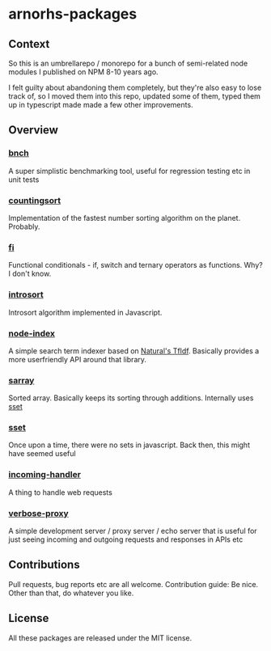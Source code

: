# arnorhs-packages

## Context

So this is an umbrellarepo / monorepo for a bunch of semi-related node modules I published
on NPM 8-10 years ago.

I felt guilty about abandoning them completely, but they're also easy to lose track of, so I
moved them into this repo, updated some of them, typed them up in typescript made made a few
other improvements.

## Overview

### [bnch](/pkg/bnch/)

A super simplistic benchmarking tool, useful for regression testing etc in unit tests

### [countingsort](/pkg/countingsort)

Implementation of the fastest number sorting algorithm on the planet. Probably.

### [fi](/pkg/fi)

Functional conditionals - if, switch and ternary operators as functions. Why? I don't know.

### [introsort](/pkg/introsort)

Introsort algorithm implemented in Javascript.

### [node-index](/pkg/node-index)

A simple search term indexer based on [Natural's TfIdf](http://naturalnode.github.io/natural/tfidf.html). Basically
provides a more userfriendly API around that library.

### [sarray](/pkg/sarray)

Sorted array. Basically keeps its sorting through additions. Internally uses [sset](/pkg/sset)

### [sset](/pkg/sset)

Once upon a time, there were no sets in javascript. Back then, this might have seemed useful

### [incoming-handler](/pkg/incoming-handler)

A thing to handle web requests

### [verbose-proxy](/pkg/verbose-proxy)

A simple development server / proxy server / echo server that is useful for just seeing incoming and
outgoing requests and responses in APIs etc

## Contributions

Pull requests, bug reports etc are all welcome. Contribution guide: Be nice. Other than that,
do whatever you like.

## License

All these packages are released under the MIT license.
